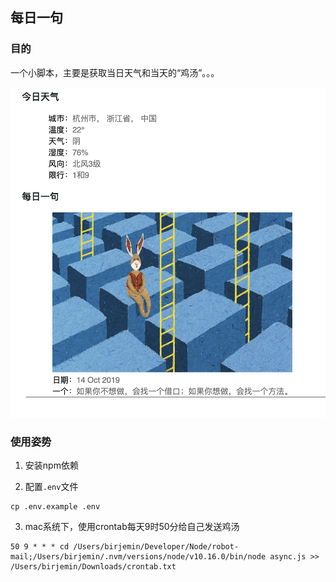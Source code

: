 ## 每日一句

### 目的
一个小脚本，主要是获取当日天气和当天的“鸡汤”。。。

![截图](shot.png)

###  使用姿势

1. 安装npm依赖

2. 配置`.env`文件
```
cp .env.example .env
```

3. mac系统下，使用crontab每天9时50分给自己发送鸡汤

```
50 9 * * * cd /Users/birjemin/Developer/Node/robot-mail;/Users/birjemin/.nvm/versions/node/v10.16.0/bin/node async.js >> /Users/birjemin/Downloads/crontab.txt
```